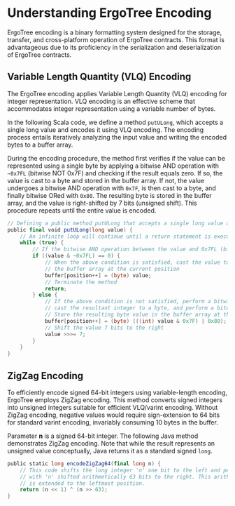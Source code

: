 # Understanding ErgoTree Encoding

ErgoTree encoding is a binary formatting system designed for the storage, transfer, and cross-platform operation of ErgoTree contracts. This format is advantageous due to its proficiency in the serialization and deserialization of ErgoTree contracts.

## Variable Length Quantity (VLQ) Encoding

The ErgoTree encoding applies Variable Length Quantity (VLQ) encoding for integer representation. VLQ encoding is an effective scheme that accommodates integer representation using a variable number of bytes.

In the following Scala code, we define a method `putULong`, which accepts a single long value and encodes it using VLQ encoding. The encoding process entails iteratively analyzing the input value and writing the encoded bytes to a buffer array.

During the encoding procedure, the method first verifies if the value can be represented using a single byte by applying a bitwise AND operation with `~0x7FL` (bitwise NOT 0x7F) and checking if the result equals zero. If so, the value is cast to a byte and stored in the buffer array. If not, the value undergoes a bitwise AND operation with `0x7F`, is then cast to a byte, and finally bitwise ORed with `0x80`. The resulting byte is stored in the buffer array, and the value is right-shifted by 7 bits (unsigned shift). This procedure repeats until the entire value is encoded.

```scala
// Defining a public method putULong that accepts a single long value as input
public final void putULong(long value) {
    // An infinite loop will continue until a return statement is executed
    while (true) {
        // If the bitwise AND operation between the value and 0x7FL (bitwise NOT operation) equals zero
        if ((value & ~0x7FL) == 0) {
            // When the above condition is satisfied, cast the value to a byte and store it in 
            // the buffer array at the current position
            buffer[position++] = (byte) value;
            // Terminate the method
            return;
        } else {
            // If the above condition is not satisfied, perform a bitwise AND operation on the value with 0x7F,
            // cast the resultant integer to a byte, and perform a bitwise OR operation with 0x80.
            // Store the resulting byte value in the buffer array at the current position
            buffer[position++] = (byte) (((int) value & 0x7F) | 0x80);
            // Shift the value 7 bits to the right
            value >>>= 7;
        }
    }
}
```

## ZigZag Encoding

To efficiently encode signed 64-bit integers using variable-length encoding, ErgoTree employs ZigZag encoding. This method converts signed integers into unsigned integers suitable for efficient VLQ/varint encoding. Without ZigZag encoding, negative values would require sign-extension to 64 bits for standard varint encoding, invariably consuming 10 bytes in the buffer.

Parameter **n** is a signed 64-bit integer. The following Java method demonstrates ZigZag encoding. Note that while the result represents an unsigned value conceptually, Java returns it as a standard signed `long`.

```scala
public static long encodeZigZag64(final long n) {
    // This code shifts the long integer 'n' one bit to the left and performs a bitwise XOR operation 
    // with 'n' shifted arithmetically 63 bits to the right. This arithmetic shift ensures the sign bit 
    // is extended to the leftmost position.
    return (n << 1) ^ (n >> 63);
}
```
